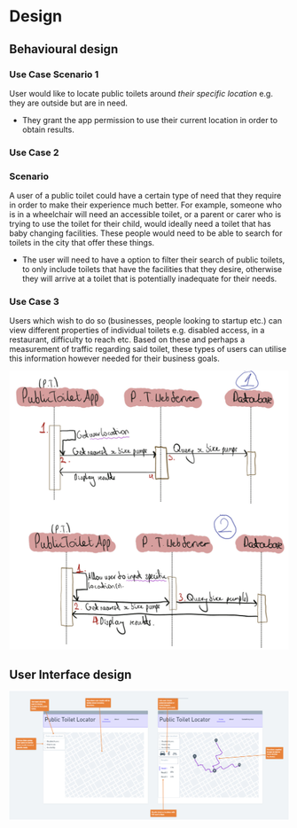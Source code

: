 # Design

## Behavioural design
### Use Case Scenario 1
User would like to locate public toilets around *their specific location* e.g. they are outside but are in need.
 - They grant the app permission to use their current location in order to obtain results.


### Use Case 2
### Scenario
A user of a public toilet could have a certain type of need that they require in order to make their experience much better.
For example, someone who is in a wheelchair will need an accessible toilet, or a parent or carer who is trying to use the toilet for their child, would ideally need a toilet that has baby changing facilities. These people would need to be able to search for toilets in the city that offer these things.
- The user will need to have a option to filter their search of public toilets, to only include toilets that have the facilities that they desire, otherwise they will arrive at a toilet that is potentially inadequate for their needs.

### Use Case 3
Users which wish to do so (businesses, people looking to startup etc.) can view different properties of individual toilets e.g. disabled access, in a restaurant, difficulty to reach etc. Based on these and perhaps a measurement of traffic regarding said toilet, these types of users can utilise this information however needed for their business goals.


![Insert your Interaction/Sequence Diagrams for each use-case here.](images/sequence.png)

## User Interface design


![Insert your wireframe screenshots for each use-case here](images/wireframe1.png)
